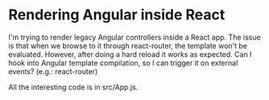 # Rendering Angular inside React

I'm trying to render legacy Angular controllers inside a React app. The issue is that when we browse to it through react-router, the template won't be evaluated. However, after doing a hard reload it works as expected. Can I hook into Angular template compilation, so I can trigger it on external events? (e.g.: react-router)

All the interesting code is in src/App.js.
